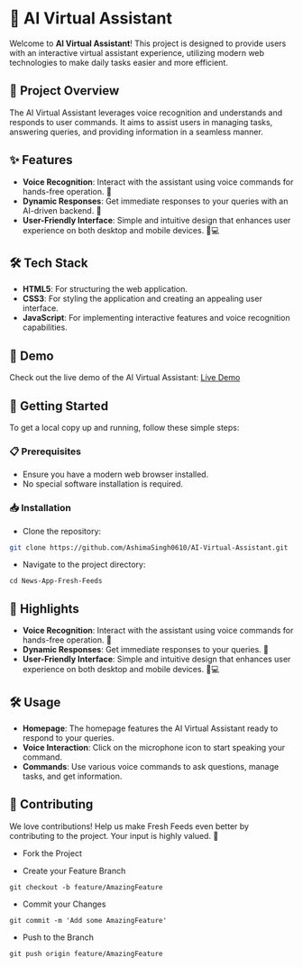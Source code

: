 # 🤖 AI Virtual Assistant

Welcome to **AI Virtual Assistant**! This project is designed to provide users with an interactive virtual assistant experience, utilizing modern web technologies to make daily tasks easier and more efficient.

## 🌟 Project Overview
The AI Virtual Assistant leverages voice recognition and  understands and responds to user commands. It aims to assist users in managing tasks, answering queries, and providing information in a seamless manner.

## ✨ Features
- **Voice Recognition**: Interact with the assistant using voice commands for hands-free operation. 🎤
- **Dynamic Responses**: Get immediate responses to your queries with an AI-driven backend. 🧠
- **User-Friendly Interface**: Simple and intuitive design that enhances user experience on both desktop and mobile devices. 📱💻

## 🛠️ Tech Stack
- **HTML5**: For structuring the web application.
- **CSS3**: For styling the application and creating an appealing user interface.
- **JavaScript**: For implementing interactive features and voice recognition capabilities.

## 📸 Demo
Check out the live demo of the AI Virtual Assistant: [Live Demo](https://ai-virtual-assistant-indol.vercel.app)

## 🚀 Getting Started
To get a local copy up and running, follow these simple steps:

### 📋 Prerequisites
- Ensure you have a modern web browser installed.
- No special software installation is required.

### 📥 Installation
- Clone the repository:

```bash
git clone https://github.com/AshimaSingh0610/AI-Virtual-Assistant.git
```

- Navigate to the project directory:

```
cd News-App-Fresh-Feeds
```

## 🌟 Highlights
- **Voice Recognition**: Interact with the assistant using voice commands for hands-free operation. 🎤
- **Dynamic Responses**: Get immediate responses to your queries. 🧠
- **User-Friendly Interface**: Simple and intuitive design that enhances user experience on both desktop and mobile devices. 📱💻

## 🛠️ Usage
- **Homepage**: The homepage features the AI Virtual Assistant ready to respond to your queries.
- **Voice Interaction**: Click on the microphone icon to start speaking your command.
- **Commands**: Use various voice commands to ask questions, manage tasks, and get information.

## 🙌 Contributing

We love contributions! 
Help us make Fresh Feeds even better by contributing to the project. 
Your input is highly valued. 🤗

- Fork the Project

- Create your Feature Branch 
```
git checkout -b feature/AmazingFeature
```
- Commit your Changes 
```
git commit -m 'Add some AmazingFeature'
```

- Push to the Branch 
```
git push origin feature/AmazingFeature
```
